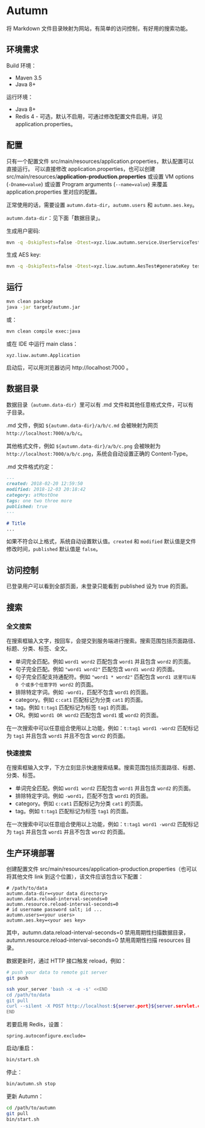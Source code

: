 # Autumn

将 Markdown 文件目录映射为网站，有简单的访问控制，有好用的搜索功能。

## 环境需求

Build 环境：

* Maven 3.5
* Java 8+

运行环境：

* Java 8+
* Redis 4 - 可选，默认不启用，可通过修改配置文件启用，详见 application.properties。

## 配置

只有一个配置文件 src/main/resources/application.properties，默认配置可以直接运行。
可以直接修改 application.properties，也可以创建 src/main/resources/__application-production.properties__
或设置 VM options (`-Dname=value`) 或设置 Program arguments (`--name=value`) 来覆盖 application.properties 里对应的配置。

正常使用的话，需要设置 `autumn.data-dir`，`autumn.users` 和 `autumn.aes.key`。

`autumn.data-dir`：见下面「数据目录」。

生成用户密码:

```bash
mvn -q -DskipTests=false -Dtest=xyz.liuw.autumn.service.UserServiceTest#generateUser test
```

生成 AES key:

```bash
mvn -q -DskipTests=false -Dtest=xyz.liuw.autumn.AesTest#generateKey test
```

## 运行

```bash
mvn clean package
java -jar target/autumn.jar
```

或：

```bash
mvn clean compile exec:java
```

或在 IDE 中运行 main class：

```text
xyz.liuw.autumn.Application
```

启动后，可以用浏览器访问 http://localhost:7000 。

## 数据目录

数据目录（`autumn.data-dir`）里可以有 .md 文件和其他任意格式文件，可以有子目录。

.md 文件，例如 `${autumn.data-dir}/a/b/c.md` 会被映射为网页 `http://localhost:7000/a/b/c`。

其他格式文件，例如 `${autumn.data-dir}/a/b/c.png` 会被映射为 `http://localhost:7000/a/b/c.png`，系统会自动设置正确的 Content-Type。

.md 文件格式约定：

```markdown
---
created: 2018-02-20 12:59:50
modified: 2018-12-03 20:18:42
category: atMostOne
tags: one two three more
published: true
---

# Title
...
```

如果不符合以上格式，系统自动设置默认值。`created` 和 `modified` 默认值是文件修改时间，`published` 默认值是 `false`。

## 访问控制

已登录用户可以看到全部页面，未登录只能看到 published 设为 true 的页面。

## 搜索

### 全文搜索

在搜索框输入文字，按回车，会提交到服务端进行搜索。搜索范围包括页面路径、标题、分类、标签、全文。

* 单词完全匹配。例如 `word1 word2` 匹配包含 `word1` 并且包含 `word2` 的页面。
* 句子完全匹配。例如 `"word1 word2"` 匹配包含 `word1 word2` 的页面。
* 句子完全匹配支持通配符。例如 `"word1 * word2"` 匹配包含 `word1 这里可以有 0 个或多个任意字符 word2` 的页面。
* 排除特定字词。例如 `-word1`，匹配不包含 `word1` 的页面。
* category。例如 `c:cat1` 匹配标记为分类 `cat1` 的页面。
* tag。例如 `t:tag1` 匹配标记为标签 `tag1` 的页面。
* OR。例如 `word1 OR word2` 匹配包含 `word1` 或 `word2` 的页面。

在一次搜索中可以任意组合使用以上功能，例如：`t:tag1 word1 -word2` 匹配标记为 `tag1` 并且包含 `word1` 并且不包含 `word2` 的页面。

### 快速搜索

在搜索框输入文字，下方立刻显示快速搜索结果。搜索范围包括页面路径、标题、分类、标签。

* 单词完全匹配。例如 `word1 word2` 匹配包含 `word1` 并且包含 `word2` 的页面。
* 排除特定字词。例如 `-word1`，匹配不包含 `word1` 的页面。
* category。例如 `c:cat1` 匹配标记为分类 `cat1` 的页面。
* tag。例如 `t:tag1` 匹配标记为标签 `tag1` 的页面。

在一次搜索中可以任意组合使用以上功能，例如：`t:tag1 word1 -word2` 匹配标记为 `tag1` 并且包含 `word1` 并且不包含 `word2` 的页面。


## 生产环境部署

创建配置文件 src/main/resources/application-production.properties（也可以将其他文件 link 到这个位置），该文件应该包含以下配置：

```properties
# /path/to/data
autumn.data-dir=<your data directory>
autumn.data.reload-interval-seconds=0
autumn.resource.reload-interval-seconds=0
# id username password salt; id ...
autumn.users=<your users>
autumn.aes.key=<your aes key>
```

其中，autumn.data.reload-interval-seconds=0 禁用周期性扫描数据目录，autumn.resource.reload-interval-seconds=0 禁用周期性扫描 resources 目录。

数据更新时，通过 HTTP 接口触发 reload，例如：

```bash
# push your data to remote git server
git push

ssh your_server 'bash -x -e -s' <<END
cd /path/to/data
git pull
curl --silent -X POST http://localhost:${server.port}${server.servlet.context-path}/manage/data
END
```

若要启用 Redis，设置：

```properties
spring.autoconfigure.exclude=
```

启动/重启：

```bash
bin/start.sh
```

停止：

```bash
bin/autumn.sh stop
```

更新 Autumn：

```bash
cd /path/to/autumn
git pull
bin/start.sh
```
